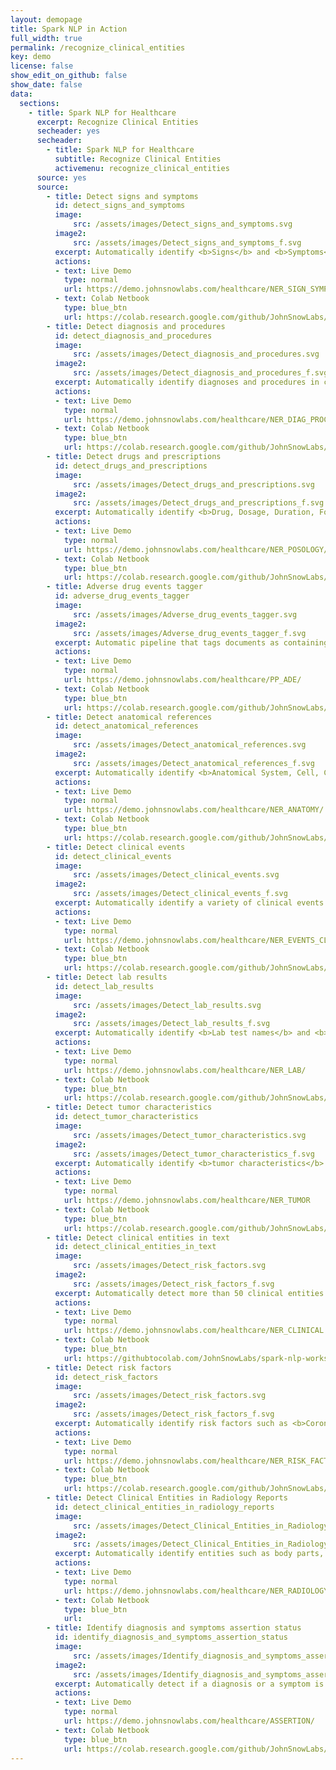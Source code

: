 ```yaml
---
layout: demopage
title: Spark NLP in Action
full_width: true
permalink: /recognize_clinical_entities
key: demo
license: false
show_edit_on_github: false
show_date: false
data:
  sections:  
    - title: Spark NLP for Healthcare 
      excerpt: Recognize Clinical Entities
      secheader: yes
      secheader:
        - title: Spark NLP for Healthcare
          subtitle: Recognize Clinical Entities
          activemenu: recognize_clinical_entities
      source: yes
      source: 
        - title: Detect signs and symptoms
          id: detect_signs_and_symptoms
          image: 
              src: /assets/images/Detect_signs_and_symptoms.svg
          image2: 
              src: /assets/images/Detect_signs_and_symptoms_f.svg
          excerpt: Automatically identify <b>Signs</b> and <b>Symptoms</b> in clinical documents using two of our pretrained Spark NLP clinical models.
          actions:
          - text: Live Demo
            type: normal
            url: https://demo.johnsnowlabs.com/healthcare/NER_SIGN_SYMP/
          - text: Colab Netbook
            type: blue_btn
            url: https://colab.research.google.com/github/JohnSnowLabs/spark-nlp-workshop/blob/master/tutorials/streamlit_notebooks/healthcare/NER_SIGN_SYMP.ipynb
        - title: Detect diagnosis and procedures
          id: detect_diagnosis_and_procedures
          image: 
              src: /assets/images/Detect_diagnosis_and_procedures.svg
          image2: 
              src: /assets/images/Detect_diagnosis_and_procedures_f.svg
          excerpt: Automatically identify diagnoses and procedures in clinical documents using the pretrained Spark NLP clinical model <b>ner_clinical.</b>
          actions:
          - text: Live Demo
            type: normal
            url: https://demo.johnsnowlabs.com/healthcare/NER_DIAG_PROC/
          - text: Colab Netbook
            type: blue_btn
            url: https://colab.research.google.com/github/JohnSnowLabs/spark-nlp-workshop/blob/master/tutorials/streamlit_notebooks/healthcare/NER_DIAG_PROC.ipynb
        - title: Detect drugs and prescriptions
          id: detect_drugs_and_prescriptions
          image: 
              src: /assets/images/Detect_drugs_and_prescriptions.svg
          image2: 
              src: /assets/images/Detect_drugs_and_prescriptions_f.svg
          excerpt: Automatically identify <b>Drug, Dosage, Duration, Form, Frequency, Route,</b> and <b>Strength</b> details in clinical documents using three of our pretrained Spark NLP clinical models.
          actions:
          - text: Live Demo
            type: normal
            url: https://demo.johnsnowlabs.com/healthcare/NER_POSOLOGY/
          - text: Colab Netbook
            type: blue_btn
            url: https://colab.research.google.com/github/JohnSnowLabs/spark-nlp-workshop/blob/master/tutorials/streamlit_notebooks/healthcare/NER_POSOLOGY.ipynb
        - title: Adverse drug events tagger
          id: adverse_drug_events_tagger
          image: 
              src: /assets/images/Adverse_drug_events_tagger.svg
          image2: 
              src: /assets/images/Adverse_drug_events_tagger_f.svg
          excerpt: Automatic pipeline that tags documents as containing or not containing adverse events description, then identifies those events.
          actions:
          - text: Live Demo
            type: normal
            url: https://demo.johnsnowlabs.com/healthcare/PP_ADE/
          - text: Colab Netbook
            type: blue_btn
            url: https://colab.research.google.com/github/JohnSnowLabs/spark-nlp-workshop/blob/master/tutorials/Certification_Trainings/Healthcare/16.Adverse_Drug_Event_ADE_NER_and_Classifier.ipynb
        - title: Detect anatomical references
          id: detect_anatomical_references
          image: 
              src: /assets/images/Detect_anatomical_references.svg
          image2: 
              src: /assets/images/Detect_anatomical_references_f.svg
          excerpt: Automatically identify <b>Anatomical System, Cell, Cellular Component, Anatomical Structure, Immaterial Anatomical Entity, Multi-tissue Structure, Organ, Organism Subdivision, Organism Substance, Pathological Formation</b> in clinical documents using our pretrained Spark NLP model.
          actions:
          - text: Live Demo
            type: normal
            url: https://demo.johnsnowlabs.com/healthcare/NER_ANATOMY/
          - text: Colab Netbook
            type: blue_btn
            url: https://colab.research.google.com/github/JohnSnowLabs/spark-nlp-workshop/blob/master/tutorials/streamlit_notebooks/healthcare/NER_ANATOMY.ipynb
        - title: Detect clinical events
          id: detect_clinical_events
          image: 
              src: /assets/images/Detect_clinical_events.svg
          image2: 
              src: /assets/images/Detect_clinical_events_f.svg
          excerpt: Automatically identify a variety of clinical events such as <b>Problems, Tests, Treatments, Admissions</b> or <b>Discharges</b>, in clinical documents using two of our pretrained Spark NLP models.
          actions:
          - text: Live Demo
            type: normal
            url: https://demo.johnsnowlabs.com/healthcare/NER_EVENTS_CLINICAL
          - text: Colab Netbook
            type: blue_btn
            url: https://colab.research.google.com/github/JohnSnowLabs/spark-nlp-workshop/blob/master/tutorials/streamlit_notebooks/healthcare/NER_EVENTS_CLINICAL.ipynb
        - title: Detect lab results
          id: detect_lab_results
          image: 
              src: /assets/images/Detect_lab_results.svg
          image2: 
              src: /assets/images/Detect_lab_results_f.svg
          excerpt: Automatically identify <b>Lab test names</b> and <b>Lab results</b> from clinical documents using our pretrained Spark NLP model.
          actions:
          - text: Live Demo
            type: normal
            url: https://demo.johnsnowlabs.com/healthcare/NER_LAB/
          - text: Colab Netbook
            type: blue_btn
            url: https://colab.research.google.com/github/JohnSnowLabs/spark-nlp-workshop/blob/master/tutorials/streamlit_notebooks/healthcare/NER_LAB.ipynb
        - title: Detect tumor characteristics
          id: detect_tumor_characteristics
          image: 
              src: /assets/images/Detect_tumor_characteristics.svg
          image2: 
              src: /assets/images/Detect_tumor_characteristics_f.svg
          excerpt: Automatically identify <b>tumor characteristics</b> such as <b>Anatomical systems, Cancer, Cells, Cellular components, Genes and gene products, Multi-tissue structures, Organs, Organisms, Organism subdivisions, Simple chemicals, Tissues</b> from clinical documents using our pretrained Spark NLP model.
          actions:
          - text: Live Demo
            type: normal
            url: https://demo.johnsnowlabs.com/healthcare/NER_TUMOR
          - text: Colab Netbook
            type: blue_btn
            url: https://colab.research.google.com/github/JohnSnowLabs/spark-nlp-workshop/blob/master/tutorials/streamlit_notebooks/healthcare/NER_TUMOR.ipynb
        - title: Detect clinical entities in text
          id: detect_clinical_entities_in_text
          image: 
              src: /assets/images/Detect_risk_factors.svg
          image2: 
              src: /assets/images/Detect_risk_factors_f.svg
          excerpt: Automatically detect more than 50 clinical entities using our NER deep learning model.
          actions:
          - text: Live Demo
            type: normal
            url: https://demo.johnsnowlabs.com/healthcare/NER_CLINICAL
          - text: Colab Netbook
            type: blue_btn
            url: https://githubtocolab.com/JohnSnowLabs/spark-nlp-workshop/blob/master/tutorials/Certification_Trainings/Healthcare/1.Clinical_Named_Entity_Recognition_Model.ipynb
        - title: Detect risk factors
          id: detect_risk_factors
          image: 
              src: /assets/images/Detect_risk_factors.svg
          image2: 
              src: /assets/images/Detect_risk_factors_f.svg
          excerpt: Automatically identify risk factors such as <b>Coronary artery disease, Diabetes, Family history, Hyperlipidemia, Hypertension, Medications, Obesity, PHI, Smoking habits</b> in clinical documents using our pretrained Spark NLP model.
          actions:
          - text: Live Demo
            type: normal
            url: https://demo.johnsnowlabs.com/healthcare/NER_RISK_FACTORS/
          - text: Colab Netbook
            type: blue_btn
            url: https://colab.research.google.com/github/JohnSnowLabs/spark-nlp-workshop/blob/master/tutorials/streamlit_notebooks/healthcare/NER_RISK_FACTORS.ipynb        
        - title: Detect Clinical Entities in Radiology Reports
          id: detect_clinical_entities_in_radiology_reports
          image: 
              src: /assets/images/Detect_Clinical_Entities_in_Radiology_Reports.svg
          image2: 
              src: /assets/images/Detect_Clinical_Entities_in_Radiology_Reports_f.svg
          excerpt: Automatically identify entities such as body parts, imaging tests, imaging results and diseases using a pre-trained Spark NLP model.
          actions:
          - text: Live Demo
            type: normal
            url: https://demo.johnsnowlabs.com/healthcare/NER_RADIOLOGY
          - text: Colab Netbook
            type: blue_btn
            url:  
        - title: Identify diagnosis and symptoms assertion status
          id: identify_diagnosis_and_symptoms_assertion_status
          image: 
              src: /assets/images/Identify_diagnosis_and_symptoms_assertion_status.svg
          image2: 
              src: /assets/images/Identify_diagnosis_and_symptoms_assertion_status_f.svg
          excerpt: Automatically detect if a diagnosis or a symptom is present, absent, uncertain or associated to other persons (e.g. family members).
          actions:
          - text: Live Demo
            type: normal
            url: https://demo.johnsnowlabs.com/healthcare/ASSERTION/
          - text: Colab Netbook
            type: blue_btn
            url: https://colab.research.google.com/github/JohnSnowLabs/spark-nlp-workshop/blob/master/tutorials/Certification_Trainings/Healthcare/2.Clinical_Assertion_Model.ipynb
---
```

